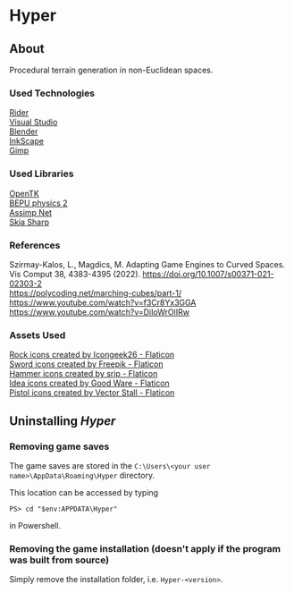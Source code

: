 # Hyper
## About
Procedural terrain generation in non-Euclidean spaces.

### Used Technologies
[Rider](https://www.jetbrains.com/rider/) \
[Visual Studio](https://visualstudio.microsoft.com/) \
[Blender](https://www.blender.org/) \
[InkScape](https://inkscape.org/) \
[Gimp](https://www.gimp.org/)

### Used Libraries
[OpenTK](https://opentk.net/) \
[BEPU physics 2](https://www.bepuentertainment.com/) \
[Assimp Net](https://github.com/assimp/assimp-net) \
[Skia Sharp](https://github.com/mono/SkiaSharp)

### References
Szirmay-Kalos, L., Magdics, M. Adapting Game Engines to Curved Spaces. Vis Comput 38, 4383-4395 (2022). https://doi.org/10.1007/s00371-021-02303-2 \
https://polycoding.net/marching-cubes/part-1/ \
https://www.youtube.com/watch?v=f3Cr8Yx3GGA \
https://www.youtube.com/watch?v=DiIoWrOlIRw

### Assets Used
<a href="https://www.flaticon.com/free-icons/rock" title="rock icons">Rock icons created by Icongeek26 - Flaticon</a> \
<a href="https://www.flaticon.com/free-icons/sword" title="sword icons">Sword icons created by Freepik - Flaticon</a> \
<a href="https://www.flaticon.com/free-icons/hammer" title="hammer icons">Hammer icons created by srip - Flaticon</a> \
<a href="https://www.flaticon.com/free-icons/idea" title="idea icons">Idea icons created by Good Ware - Flaticon</a> \
<a href="https://www.flaticon.com/free-icons/pistol" title="pistol icons">Pistol icons created by Vector Stall - Flaticon</a>

## Uninstalling _Hyper_

### Removing game saves
The game saves are stored in the `C:\Users\<your user name>\AppData\Roaming\Hyper` directory.

This location can be accessed by typing
```
PS> cd "$env:APPDATA\Hyper"
```
in Powershell.

### Removing the game installation (doesn't apply if the program was built from source)
Simply remove the installation folder, i.e. `Hyper-<version>`.

